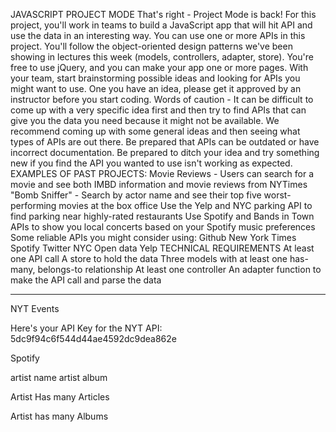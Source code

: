 JAVASCRIPT PROJECT MODE
That's right - Project Mode is back! For this project, you'll work in teams to build a JavaScript app that will hit API and use the data in an interesting way. You can use one or more APIs in this project.
You'll follow the object-oriented design patterns we've been showing in lectures this week (models, controllers, adapter, store). You're free to use jQuery, and you can make your app one or more pages.
With your team, start brainstorming possible ideas and looking for APIs you might want to use. One you have an idea, please get it approved by an instructor before you start coding.
Words of caution - It can be difficult to come up with a very specific idea first and then try to find APIs that can give you the data you need because it might not be available. We recommend coming up with some general ideas and then seeing what types of APIs are out there. Be prepared that APIs can be outdated or have incorrect documentation. Be prepared to ditch your idea and try something new if you find the API you wanted to use isn't working as expected.
EXAMPLES OF PAST PROJECTS:
Movie Reviews - Users can search for a movie and see both IMBD information and movie reviews from NYTimes
"Bomb Sniffer" - Search by actor name and see their top five worst-performing movies at the box office
Use the Yelp and NYC parking API to find parking near highly-rated restaurants
Use Spotify and Bands in Town APIs to show you local concerts based on your Spotify music preferences
Some reliable APIs you might consider using:
Github
New York Times
Spotify
Twitter
NYC Open data
Yelp
TECHNICAL REQUIREMENTS
At least one API call
A store to hold the data
Three models with at least one has-many, belongs-to relationship
At least one controller
An adapter function to make the API call and parse the data


--------------------------------------------------------------------------

NYT Events

Here's your API Key for the NYT API: 5dc9f94c6f544d44ae4592dc9dea862e



Spotify

artist name
artist album

Artist Has many Articles

Artist has many Albums

